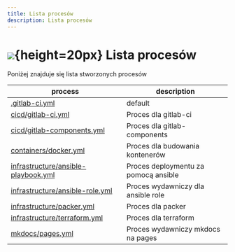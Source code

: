 ```yaml
---
title: Lista procesów
description: Lista procesów
---
```

# ![](https://gitlab.com/pl.rachuna-net/infrastructure/terraform/modules/gitlab-project/-/raw/main/images/gitlab.png){height=20px} Lista procesów

Poniżej znajduje się lista stworzonych procesów

| process      | description |
|--------------|-------------|
|[.gitlab-ci.yml](.gitlab-ci.yml)| default     |
|[cicd/gitlab-ci.yml](https://gitlab.com/pl.rachuna-net/cicd/gitlab-ci/-/blob/main/cicd/gitlab-ci.yml?ref_type=heads)| Proces dla gitlab-ci|
|[cicd/gitlab-components.yml](https://gitlab.com/pl.rachuna-net/cicd/gitlab-ci/-/blob/main/cicd/gitlab-components.yml?ref_type=heads)| Proces dla gitlab-components|
|[containers/docker.yml](https://gitlab.com/pl.rachuna-net/cicd/gitlab-ci/-/blob/main/containers/docker.yml?ref_type=heads) | Proces dla budowania kontenerów |
|[infrastructure/ansible-playbook.yml](https://gitlab.com/pl.rachuna-net/cicd/gitlab-ci/-/blob/main/infrastructure/ansible-playbook.yml?ref_type=heads)| Proces deploymentu za pomocą ansible|
|[infrastructure/ansible-role.yml](https://gitlab.com/pl.rachuna-net/cicd/gitlab-ci/-/blob/main/infrastructure/ansible-role.yml?ref_type=heads)| Proces wydawniczy dla ansible role|
|[infrastructure/packer.yml](https://gitlab.com/pl.rachuna-net/cicd/gitlab-ci/-/blob/main/infrastructure/packer.yml?ref_type=heads)| Proces dla packer|
|[infrastructure/terraform.yml](https://gitlab.com/pl.rachuna-net/cicd/gitlab-ci/-/blob/main/infrastructure/terraform.yml?ref_type=heads)| Proces dla terraform|
|[mkdocs/pages.yml](https://gitlab.com/pl.rachuna-net/cicd/gitlab-ci/-/blob/main/mkdocs/pages.yml?ref_type=heads)| Proces wydawniczy mkdocs na pages |